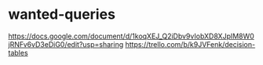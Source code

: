 # wanted-queries
https://docs.google.com/document/d/1koqXEJ_Q2iDbv9vIobXD8XJpIM8W0jRNFv6vD3eDiG0/edit?usp=sharing
https://trello.com/b/k9JVFenk/decision-tables